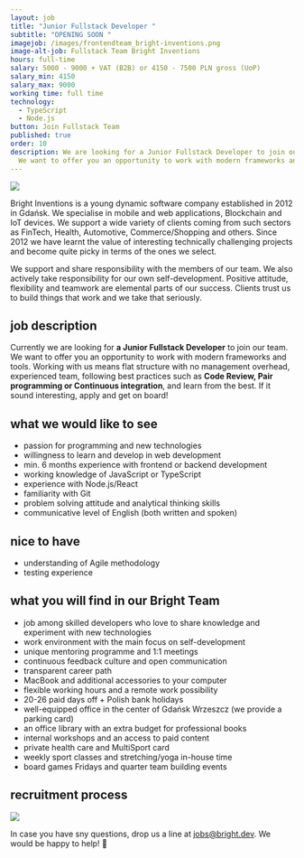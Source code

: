 ```yaml
---
layout: job
title: "Junior Fullstack Developer "
subtitle: "OPENING SOON "
imagejob: /images/frontendteam_bright-inventions.png
image-alt-job: Fullstack Team Bright Inventions
hours: full-time
salary: 5000 - 9000 + VAT (B2B) or 4150 - 7500 PLN gross (UoP)
salary_min: 4150
salary_max: 9000
working time: full time
technology:
  - TypeScript
  - Node.js
button: Join Fullstack Team
published: true
order: 10
description: We are looking for a Junior Fullstack Developer to join our team.
  We want to offer you an opportunity to work with modern frameworks and tools.
---
```

![](/images/frontendteam_bright-inventions.png)

Bright Inventions is a young dynamic software company established in 2012 in Gdańsk. We specialise in mobile and web applications, Blockchain and IoT devices. We support a wide variety of clients coming from such sectors  as FinTech, Health, Automotive, Commerce/Shopping and others. Since 2012 we have learnt the value of interesting technically challenging projects and become quite picky in terms of the ones we select.

We support and share responsibility with the members of our team. We also actively take responsibility for our own self-development. Positive attitude, flexibility and teamwork are elemental parts of our success. Clients trust us to build things that work and we take that seriously.

## job description

Currently we are looking for **a Junior Fullstack Developer** to join our team. We want to offer you an opportunity to work with modern frameworks and tools. Working with us means flat structure with no management overhead,  experienced team, following best practices such as **Code Review, Pair programming or Continuous integration**, and learn from the best. If it sound interesting, apply and get on board!

## what we would like to see

* passion for programming and new technologies
* willingness to learn and develop in web development 
* min. 6 months experience with frontend or backend development
* working knowledge of JavaScript or TypeScript 
* experience with Node.js/React
* familiarity with Git 
* problem solving attitude and analytical thinking skills 
* communicative level of English (both written and spoken) 

## nice to have

* understanding of Agile methodology 
* testing experience

## what you will find in our Bright Team

* job among skilled developers who love to share knowledge and experiment with new technologies
* work environment with the main focus on self-development 
* unique mentoring programme and 1:1 meetings 
* continuous feedback culture and open communication
* transparent career path 
* MacBook and additional accessories to your computer 
* flexible working hours and a remote work possibility 
* 20-26 paid days off + Polish bank holidays 
* well-equipped office in the center of Gdańsk Wrzeszcz (we provide a parking card)
* an office library with an extra budget for professional books 
* internal workshops and an access to paid content 
* private health care and MultiSport card
* weekly sport classes and stretching/yoga in-house time 
* board games Fridays and quarter team building events 

## recruitment process

![](/images/recruitment-process.png)

In case you have sny questions, drop us a line at jobs@bright.dev. We would be happy to help! 🧡
